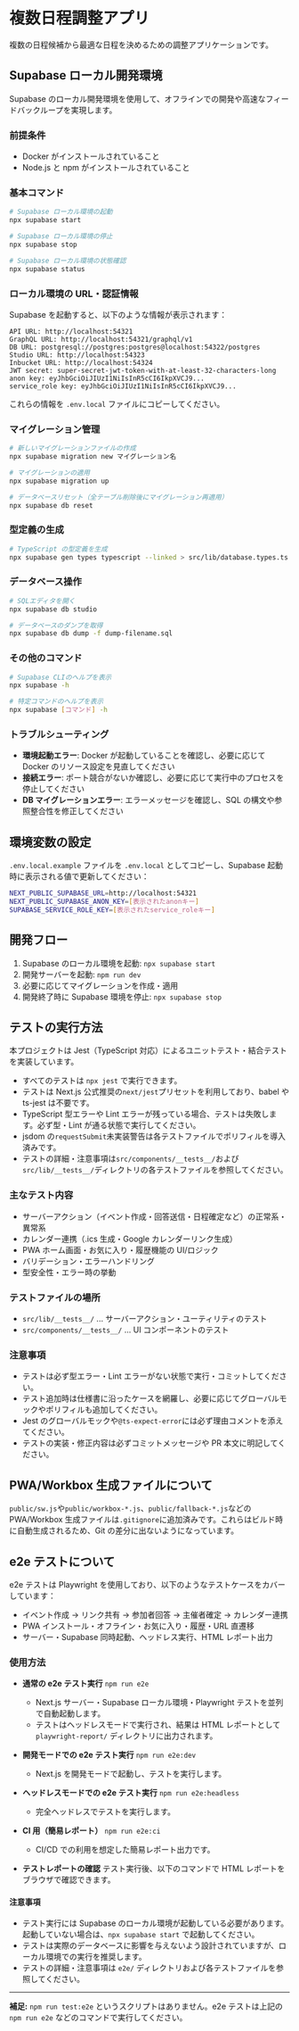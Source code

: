 # 複数日程調整アプリ

複数の日程候補から最適な日程を決めるための調整アプリケーションです。

## Supabase ローカル開発環境

Supabase のローカル開発環境を使用して、オフラインでの開発や高速なフィードバックループを実現します。

### 前提条件

- Docker がインストールされていること
- Node.js と npm がインストールされていること

### 基本コマンド

```bash
# Supabase ローカル環境の起動
npx supabase start

# Supabase ローカル環境の停止
npx supabase stop

# Supabase ローカル環境の状態確認
npx supabase status
```

### ローカル環境の URL・認証情報

Supabase を起動すると、以下のような情報が表示されます：

```
API URL: http://localhost:54321
GraphQL URL: http://localhost:54321/graphql/v1
DB URL: postgresql://postgres:postgres@localhost:54322/postgres
Studio URL: http://localhost:54323
Inbucket URL: http://localhost:54324
JWT secret: super-secret-jwt-token-with-at-least-32-characters-long
anon key: eyJhbGciOiJIUzI1NiIsInR5cCI6IkpXVCJ9...
service_role key: eyJhbGciOiJIUzI1NiIsInR5cCI6IkpXVCJ9...
```

これらの情報を `.env.local` ファイルにコピーしてください。

### マイグレーション管理

```bash
# 新しいマイグレーションファイルの作成
npx supabase migration new マイグレーション名

# マイグレーションの適用
npx supabase migration up

# データベースリセット（全テーブル削除後にマイグレーション再適用）
npx supabase db reset
```

### 型定義の生成

```bash
# TypeScript の型定義を生成
npx supabase gen types typescript --linked > src/lib/database.types.ts
```

### データベース操作

```bash
# SQLエディタを開く
npx supabase db studio

# データベースのダンプを取得
npx supabase db dump -f dump-filename.sql
```

### その他のコマンド

```bash
# Supabase CLIのヘルプを表示
npx supabase -h

# 特定コマンドのヘルプを表示
npx supabase [コマンド] -h
```

### トラブルシューティング

- **環境起動エラー**: Docker が起動していることを確認し、必要に応じて Docker のリソース設定を見直してください
- **接続エラー**: ポート競合がないか確認し、必要に応じて実行中のプロセスを停止してください
- **DB マイグレーションエラー**: エラーメッセージを確認し、SQL の構文や参照整合性を修正してください

## 環境変数の設定

`.env.local.example` ファイルを `.env.local` としてコピーし、Supabase 起動時に表示される値で更新してください：

```bash
NEXT_PUBLIC_SUPABASE_URL=http://localhost:54321
NEXT_PUBLIC_SUPABASE_ANON_KEY=[表示されたanonキー]
SUPABASE_SERVICE_ROLE_KEY=[表示されたservice_roleキー]
```

## 開発フロー

1. Supabase のローカル環境を起動: `npx supabase start`
2. 開発サーバーを起動: `npm run dev`
3. 必要に応じてマイグレーションを作成・適用
4. 開発終了時に Supabase 環境を停止: `npx supabase stop`

## テストの実行方法

本プロジェクトは Jest（TypeScript 対応）によるユニットテスト・結合テストを実装しています。

- すべてのテストは `npx jest` で実行できます。
- テストは Next.js 公式推奨の`next/jest`プリセットを利用しており、babel や ts-jest は不要です。
- TypeScript 型エラーや Lint エラーが残っている場合、テストは失敗します。必ず型・Lint が通る状態で実行してください。
- jsdom の`requestSubmit`未実装警告は各テストファイルでポリフィルを導入済みです。
- テストの詳細・注意事項は`src/components/__tests__/`および`src/lib/__tests__/`ディレクトリの各テストファイルを参照してください。

### 主なテスト内容

- サーバーアクション（イベント作成・回答送信・日程確定など）の正常系・異常系
- カレンダー連携（.ics 生成・Google カレンダーリンク生成）
- PWA ホーム画面・お気に入り・履歴機能の UI/ロジック
- バリデーション・エラーハンドリング
- 型安全性・エラー時の挙動

### テストファイルの場所

- `src/lib/__tests__/` ... サーバーアクション・ユーティリティのテスト
- `src/components/__tests__/` ... UI コンポーネントのテスト

### 注意事項

- テストは必ず型エラー・Lint エラーがない状態で実行・コミットしてください。
- テスト追加時は仕様書に沿ったケースを網羅し、必要に応じてグローバルモックやポリフィルも追加してください。
- Jest のグローバルモックや`@ts-expect-error`には必ず理由コメントを添えてください。
- テストの実装・修正内容は必ずコミットメッセージや PR 本文に明記してください。

## PWA/Workbox 生成ファイルについて

`public/sw.js`や`public/workbox-*.js`、`public/fallback-*.js`などの PWA/Workbox 生成ファイルは`.gitignore`に追加済みです。これらはビルド時に自動生成されるため、Git の差分に出ないようになっています。

## e2e テストについて

e2e テストは Playwright を使用しており、以下のようなテストケースをカバーしています：

- イベント作成 → リンク共有 → 参加者回答 → 主催者確定 → カレンダー連携
- PWA インストール・オフライン・お気に入り・履歴・URL 直遷移
- サーバー・Supabase 同時起動、ヘッドレス実行、HTML レポート出力

### 使用方法

- **通常の e2e テスト実行**
  `npm run e2e`

  - Next.js サーバー・Supabase ローカル環境・Playwright テストを並列で自動起動します。
  - テストはヘッドレスモードで実行され、結果は HTML レポートとして `playwright-report/` ディレクトリに出力されます。

- **開発モードでの e2e テスト実行**
  `npm run e2e:dev`

  - Next.js を開発モードで起動し、テストを実行します。

- **ヘッドレスモードでの e2e テスト実行**
  `npm run e2e:headless`

  - 完全ヘッドレスでテストを実行します。

- **CI 用（簡易レポート）**
  `npm run e2e:ci`

  - CI/CD での利用を想定した簡易レポート出力です。

- **テストレポートの確認**
  テスト実行後、以下のコマンドで HTML レポートをブラウザで確認できます。

#### 注意事項

- テスト実行には Supabase のローカル環境が起動している必要があります。起動していない場合は、`npx supabase start` で起動してください。
- テストは実際のデータベースに影響を与えないよう設計されていますが、ローカル環境での実行を推奨します。
- テストの詳細・注意事項は `e2e/` ディレクトリおよび各テストファイルを参照してください。

---

**補足:**
`npm run test:e2e` というスクリプトはありません。e2e テストは上記の `npm run e2e` などのコマンドで実行してください。
